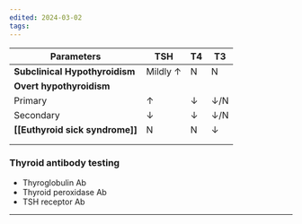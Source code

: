 ```yaml
---
edited: 2024-03-02
tags:
---
```


| Parameters                      | TSH      | T4  | T3  |
| ------------------------------- | -------- | --- | --- |
| **Subclinical Hypothyroidism**  | Mildly ↑ | N   | N   |
| **Overt hypothyroidism**        |          |     |     |
| Primary                         | ↑        | ↓   | ↓/N |
| Secondary                       | ↓        | ↓   | ↓/N |
| **[[Euthyroid sick syndrome]]** | N        | N   | ↓   |
|                                 |          |     |     |
|                                 |          |     |     |
### Thyroid antibody testing
- Thyroglobulin Ab
- Thyroid peroxidase Ab
- TSH receptor Ab 

---
